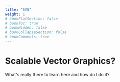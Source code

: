 ```yaml
---
title: "SVG"
weight: 1
# bookFlatSection: false
# bookToc: true
# bookHidden: false
# bookCollapseSection: false
# bookComments: true
---
```


# Scalable Vector Graphics?

What's really there to learn here and how do I do it?